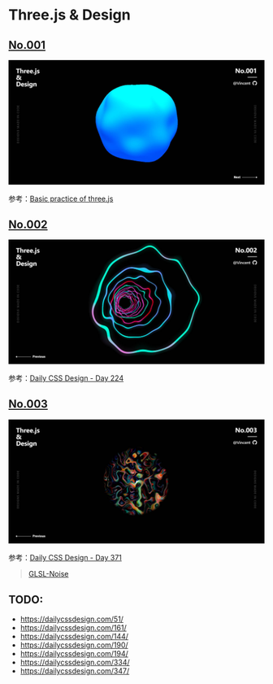 # Three.js & Design

## [No.001](./src/views/no001/index.ts)

![poster no.001](./assets/images/no001.jpg)

参考：[Basic practice of three.js](https://codepen.io/tksiiii/pen/jwdvGG)

## [No.002](./src/views/no002/index.ts)

![poster no.002](./assets/images/no002.jpg)

参考：[Daily CSS Design - Day 224](https://dailycssdesign.com/224/)

## [No.003](./src/views/no003/index.ts)

![poster no.003](./assets/images/no003.jpg)

参考：[Daily CSS Design - Day 371](https://dailycssdesign.com/371/)

> [GLSL-Noise](https://gist.github.com/patriciogonzalezvivo/670c22f3966e662d2f83)

## TODO:
- https://dailycssdesign.com/51/
- https://dailycssdesign.com/161/
- https://dailycssdesign.com/144/
- https://dailycssdesign.com/190/
- https://dailycssdesign.com/194/
- https://dailycssdesign.com/334/
- https://dailycssdesign.com/347/